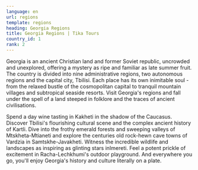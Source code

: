 ```yaml
---
language: en
url: regions
template: regions
heading: Georgia Regions
title: Georgia Regions | Tika Tours
country_id: 1
rank: 2
---
```

<div class="row content-row"><!-- 1528 (0)-->

</div>

<div class="row content-row"><!-- 1529 (3)-->
<div class="col-xs-12 col-sm-6 col-md-6"><!-- 2046 -->

Georgia is an ancient Christian land and former Soviet republic, uncrowded and unexplored,
offering a mystery as ripe and familiar as late summer fruit. The country is divided
into nine administrative regions, two autonomous regions and the capital city, Tbilisi.
Each place has its own inimitable soul \- from the relaxed bustle of the cosmopolitan
capital to tranquil mountain villages and subtropical seaside resorts. Visit Georgia's
regions and fall under the spell of a land steeped in folklore and the traces of
ancient civilisations.

</div>

<div class="col-xs-12 col-sm-6 col-md-6"><!-- 2047 -->

Spend a day wine tasting in Kakheti in the shadow of the Caucasus. Discover Tbilisi's
flourishing cultural scene and the complex ancient history of Kartli. Dive into
the frothy emerald forests and sweeping valleys of Mtskheta\-Mtianeti and explore
the centuries old rock\-hewn cave towns of Vardzia in Samtskhe\-Javakheti. Witness
the incredible wildlife and landscapes as inspiring as glinting stars inImereti.
Feel a potent prickle of excitement in Racha\-Lechkhumi's outdoor playground. And
everywhere you go, you'll enjoy Georgia's history and culture literally on a plate.

</div>

</div>
